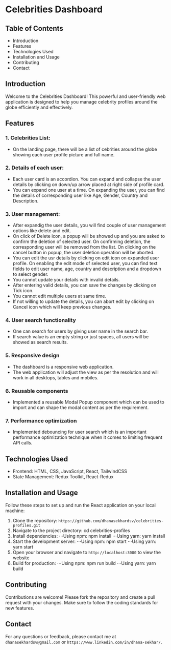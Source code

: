# Celebrities Dashboard

## Table of Contents
- Introduction
- Features
- Technologies Used
- Installation and Usage
- Contributing
- Contact

## Introduction
Welcome to the Celebrities Dashboard! This powerful and user-friendly web application is designed to help you manage celebrity profiles around the globe efficiently and effectively.

## Features
### 1. Celebrities List:
- On the landing page, there will be a list of cebrities around the globe showing each user profile picture and full name.
### 2. Details of each user:
- Each user card is an accordion. You can expand and collapse the user details by clicking on down/up arrow placed at right side of profile card.
- You can expand one user at a time. On expanding the user, you can find the details of corresponding user like Age, Gender, Country and Description.
### 3. User management:
- After expandig the user details, you will find couple of user management options like delete and edit.
- On click of Delete icon, a popup will be showed up and you are asked to confirm the deletion of selected user. On confirming deletion, the corresponding user will be removed from the list. On clicking on the cancel button in popup, the user deletion operation will be aborted.
- You can edit the usr details by clicking on edit icon on expanded user profile. On enabling the edit mode of selected user, you can find text fields to edit user name, age, country and description and a dropdown to select gender.
- You cannot update your details with invalid details.
- After entering valid details, you can save the changes by clicking on Tick icon.
- You cannot edit multiple users at same time.
- If not willing to update the details, you can abort edit by clicking on Cancel icon which will keep previous changes.
### 4. User search functionality
- One can search for users by giving user name in the search bar.
- If search value is an empty string or just spaces, all users will be showed as search results.
### 5. Responsive design
- The dashboard is a responsive web application.
- The web application will adjust the view as per the resolution and will work in all desktops, tables and mobiles.
### 6. Reusable components
- Implemented a reusable Modal Popup component which can be used to import and can shape the modal content as per the requirement.
### 7. Performance optimization
- Implemented debouncing for user search which is an important performance optimization technique when it comes to limiting frequent API calls.

## Technologies Used
- Frontend: HTML, CSS, JavaScript, React, TailwindCSS
- State Management: Redux Toolkit, React-Redux

## Installation and Usage
Follow these steps to set up and run the React application on your local machine:
1. Clone the repository:
    `https://github.com/dhanasekhardsv/celebrities-profiles.git`
2. Navigate to the project directory:
    cd celebrities-profiles
3. Install dependencies:
⋅⋅⋅Using npm: npm install
⋅⋅⋅Using yarn: yarn install
4. Start the development server:
⋅⋅⋅Using npm: npm start
⋅⋅⋅Using yarn: yarn start
5. Open your browser and navigate to `http://localhost:3000` to view the website
6. Build for production:
⋅⋅⋅Using npm: npm run build
⋅⋅⋅Using yarn: yarn build

## Contributing
Contributions are welcome! Please fork the repository and create a pull request with your changes. Make sure to follow the coding standards for new features.

## Contact
For any questions or feedback, please contact me at `dhanasekhardsv@gmail.com` or `https://www.linkedin.com/in/dhana-sekhar/`.